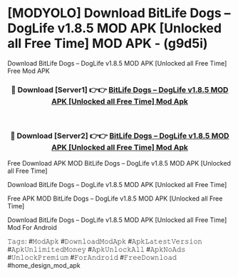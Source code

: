 # [MODYOLO] Download BitLife Dogs – DogLife v1.8.5 MOD APK [Unlocked all  Free Time] MOD APK - (g9d5i)
Download BitLife Dogs – DogLife v1.8.5 MOD APK [Unlocked all  Free Time] Free Mod APK

<div align="center">
<h3>🔴 Download [Server1] 👉👉 <a href="https://apk-comot.site?title=BitLife_Dogs_–_DogLife_v1.8.5_MOD_APK_[Unlocked_all__Free_Time]">BitLife Dogs – DogLife v1.8.5 MOD APK [Unlocked all  Free Time] Mod Apk</a></h3><br>

<h3>🔴 Download [Server2] 👉👉 <a href="https://apk-comot.site?title=BitLife_Dogs_–_DogLife_v1.8.5_MOD_APK_[Unlocked_all__Free_Time]">BitLife Dogs – DogLife v1.8.5 MOD APK [Unlocked all  Free Time] Mod Apk</a></h3>
</div>


Free Download APK MOD BitLife Dogs – DogLife v1.8.5 MOD APK [Unlocked all  Free Time]

Download BitLife Dogs – DogLife v1.8.5 MOD APK [Unlocked all  Free Time] 

Free APK MOD BitLife Dogs – DogLife v1.8.5 MOD APK [Unlocked all  Free Time] 

Download BitLife Dogs – DogLife v1.8.5 MOD APK [Unlocked all  Free Time] Mod For Android

𝚃𝚊𝚐𝚜: #𝙼𝚘𝚍𝙰𝚙𝚔 #𝙳𝚘𝚠𝚗𝚕𝚘𝚊𝚍𝙼𝚘𝚍𝙰𝚙𝚔 #𝙰𝚙𝚔𝙻𝚊𝚝𝚎𝚜𝚝𝚅𝚎𝚛𝚜𝚒𝚘𝚗 #𝙰𝚙𝚔𝚄𝚗𝚕𝚒𝚖𝚒𝚝𝚎𝚍𝙼𝚘𝚗𝚎𝚢 #𝙰𝚙𝚔𝚄𝚗𝚕𝚘𝚌𝚔𝙰𝚕𝚕 #𝙰𝚙𝚔𝙽𝚘𝙰𝚍𝚜 #𝚄𝚗𝚕𝚘𝚌𝚔𝙿𝚛𝚎𝚖𝚒𝚞𝚖 #𝙵𝚘𝚛𝙰𝚗𝚍𝚛𝚘𝚒𝚍 #𝙵𝚛𝚎𝚎𝙳𝚘𝚠𝚗𝚕𝚘𝚊𝚍 #home_design_mod_apk